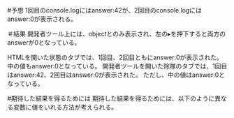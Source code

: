 #予想
1回目のconsole.logにはanswer:42が、2回目のconsole.logにはanswer:0が表示される。

＃結果
開発者ツール上には、objectとのみ表示され、左の▸を押下すると両方のanswerが0となっている。

HTMLを開いた状態のタブでは、1回目、2回目ともにanswer:0が表示された。中の値もanswer:0となっている。
開発者ツールを開いた除隊のタブでは、1回目はanswer:42、2回目はanswer:0が表示された。
ただし、中の値はanswer:0となっている。

#期待した結果を得るためには
期待した結果を得るためには、以下のように異なる変数に値をいれる方法が考えられる。

<!DOCTYPE html>
<html>
  <body>
    <script>
      const life = { answer: 42 };
      console.log(life);
      const life2 = { answer: 0 };
      console.log(life2);
    </script>
  </body>
</html>